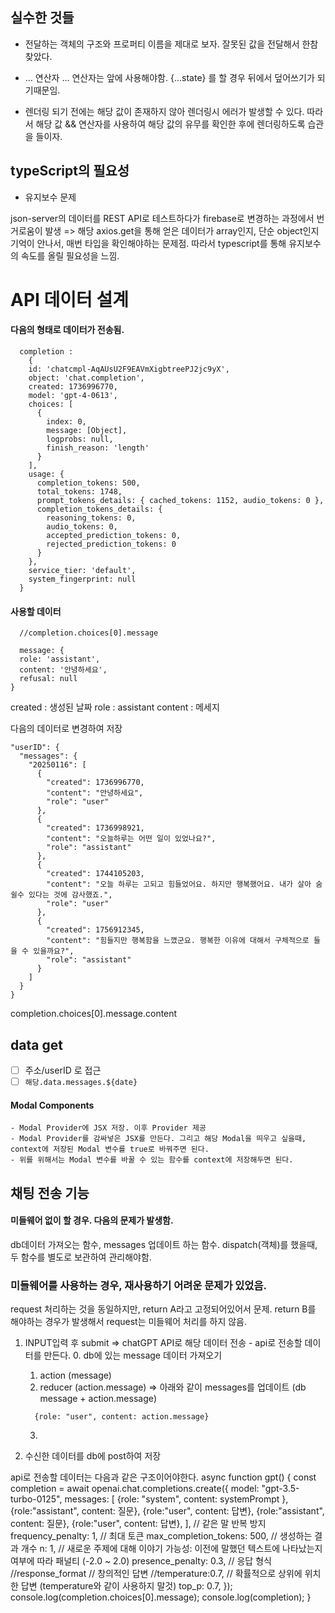 ## 실수한 것들

- 전달하는 객체의 구조와 프로퍼티 이름을 제대로 보자.
  잘못된 값을 전달해서 한참 찾았다.

- ... 연산자
  ... 연산자는 앞에 사용해야함. {...state} 를 할 경우 뒤에서 덮어쓰기가 되기때문임.

- 렌더링 되기 전에는 해당 값이 존재하지 않아 렌더링시 에러가 발생할 수 있다. 따라서 해당 값 && 연산자를 사용하여 해당 값의 유무를 확인한 후에 렌더링하도록 습관을 들이자.

## typeScript의 필요성

  - 유지보수 문제

  json-server의 데이터를 REST API로 테스트하다가 firebase로 변경하는 과정에서 번거로움이 발생 => 해당 axios.get을 통해 얻은 데이터가 array인지, 단순 object인지 기억이 안나서, 매번 타입을 확인해야하는 문제점. 따라서 typescript를 통해 유지보수의 속도를 올릴 필요성을 느낌.


# API 데이터 설계

#### 다음의 형태로 데이터가 전송됨.

```
  completion :
    {
    id: 'chatcmpl-AqAUsU2F9EAVmXigbtreePJ2jc9yX',
    object: 'chat.completion',
    created: 1736996770,
    model: 'gpt-4-0613',
    choices: [
      {
        index: 0,
        message: [Object],
        logprobs: null,
        finish_reason: 'length'
      }
    ],
    usage: {
      completion_tokens: 500,
      total_tokens: 1748,
      prompt_tokens_details: { cached_tokens: 1152, audio_tokens: 0 },
      completion_tokens_details: {
        reasoning_tokens: 0,
        audio_tokens: 0,
        accepted_prediction_tokens: 0,
        rejected_prediction_tokens: 0
      }
    },
    service_tier: 'default',
    system_fingerprint: null
  }
```

#### 사용할 데이터

```
  //completion.choices[0].message

  message: {
  role: 'assistant',
  content: '안녕하세요',
  refusal: null
}
```

created : 생성된 날짜
role : assistant
content : 메세지

다음의 데이터로 변경하여 저장

```
"userID": {
  "messages": {
    "20250116": [
      {
        "created": 1736996770,
        "content": "안녕하세요",
        "role": "user"
      },
      {
        "created": 1736998921,
        "content": "오늘하루는 어떤 일이 있었나요?",
        "role": "assistant"
      },
      {
        "created": 1744105203,
        "content": "오늘 하루는 고되고 힘들었어요. 하지만 행복했어요. 내가 살아 숨쉴수 있다는 것에 감사했죠.",
        "role": "user"
      },
      {
        "created": 1756912345,
        "content": "힘들지만 행복함을 느꼈군요. 행복한 이유에 대해서 구체적으로 들을 수 있을까요?",
        "role": "assistant"
      }
    ]
  }
}
```

completion.choices[0].message.content

## data get

 - [ ] 주소/userID 로 접근
 - [ ] `해당.data.messages.${date}`

#### Modal Components
    - Modal Provider에 JSX 저장. 이후 Provider 제공
    - Modal Provider를 감싸넣은 JSX를 만든다. 그리고 해당 Modal을 띄우고 싶을때, context에 저장된 Modal 변수를 true로 바꿔주면 된다. 
    - 위를 위해서는 Modal 변수를 바꿀 수 있는 함수를 context에 저장해두면 된다.


## 채팅 전송 기능

#### 미들웨어 없이 할 경우. 다음의 문제가 발생함.
db데이터 가져오는 함수, messages 업데이트 하는 함수. dispatch(객체)를 했을때,
두 함수를 별도로 보관하여 관리해야함.

### 미들웨어를 사용하는 경우, 재사용하기 어려운 문제가 있었음.
request 처리하는 것을 동일하지만, return A라고 고정되어있어서 문제. return B를 해야하는 경우가 발생해서 request는 미들웨어 처리를 하지 않음.

  1. INPUT입력 후 submit => chatGPT API로 해당 데이터 전송
    - api로 전송할 데이터를 만든다.
      0. db에 있는 message 데이터 가져오기
      1. action (message)
      2. reducer (action.message) => 아래와 같이 messages를 업데이트 (db message + action.message)
      ```
        {role: "user", content: action.message} 
      ```
      3. 

  2. 수신한 데이터를 db에 post하여 저장

  api로 전송할 데이터는 다음과 같은 구조이어야한다.
  async function gpt() {
  const completion = await openai.chat.completions.create({
    model: "gpt-3.5-turbo-0125",
    messages: [
      {role: "system", content: systemPrompt },
      {role:"assistant", content: 질문},
      {role:"user", content: 답변},
      {role:"assistant", content: 질문},
      {role:"user", content: 답변},
    ],
    // 같은 말 반복 방지
    frequency_penalty: 1,
    // 최대 토큰
    max_completion_tokens: 500,
    // 생성하는 결과 개수
    n: 1,
    // 새로운 주제에 대해 이야기 가능성: 이전에 말했던 텍스트에 나타났는지 여부에 따라 패널티 (-2.0 ~ 2.0)
    presence_penalty: 0.3,
    // 응답 형식
    //response_format
    // 창의적인 답변
    //temperature:0.7,
    // 확률적으로 상위에 위치한 답변 (temperature와 같이 사용하지 말것)
    top_p: 0.7,
  });
  console.log(completion.choices[0].message);
  console.log(completion); 
}